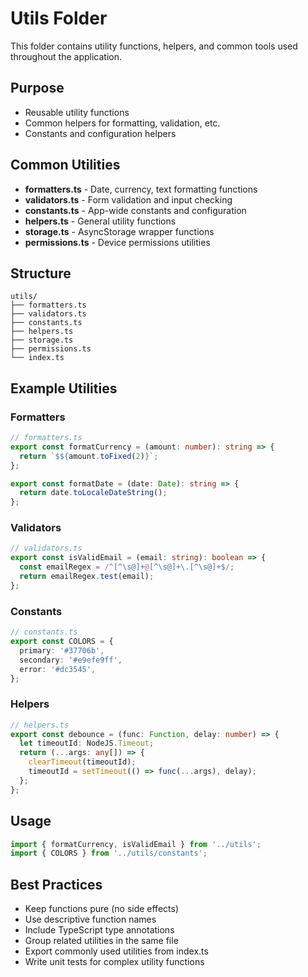 # Utils Folder

This folder contains utility functions, helpers, and common tools used throughout the application.

## Purpose
- Reusable utility functions
- Common helpers for formatting, validation, etc.
- Constants and configuration helpers

## Common Utilities
- **formatters.ts** - Date, currency, text formatting functions
- **validators.ts** - Form validation and input checking
- **constants.ts** - App-wide constants and configuration
- **helpers.ts** - General utility functions
- **storage.ts** - AsyncStorage wrapper functions
- **permissions.ts** - Device permissions utilities

## Structure
```
utils/
├── formatters.ts
├── validators.ts
├── constants.ts
├── helpers.ts
├── storage.ts
├── permissions.ts
└── index.ts
```

## Example Utilities

### Formatters
```typescript
// formatters.ts
export const formatCurrency = (amount: number): string => {
  return `$${amount.toFixed(2)}`;
};

export const formatDate = (date: Date): string => {
  return date.toLocaleDateString();
};
```

### Validators
```typescript
// validators.ts
export const isValidEmail = (email: string): boolean => {
  const emailRegex = /^[^\s@]+@[^\s@]+\.[^\s@]+$/;
  return emailRegex.test(email);
};
```

### Constants
```typescript
// constants.ts
export const COLORS = {
  primary: '#37706b',
  secondary: '#e9efe9ff',
  error: '#dc3545',
};
```

### Helpers
```typescript
// helpers.ts
export const debounce = (func: Function, delay: number) => {
  let timeoutId: NodeJS.Timeout;
  return (...args: any[]) => {
    clearTimeout(timeoutId);
    timeoutId = setTimeout(() => func(...args), delay);
  };
};
```

## Usage
```typescript
import { formatCurrency, isValidEmail } from '../utils';
import { COLORS } from '../utils/constants';
```

## Best Practices
- Keep functions pure (no side effects)
- Use descriptive function names
- Include TypeScript type annotations
- Group related utilities in the same file
- Export commonly used utilities from index.ts
- Write unit tests for complex utility functions